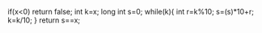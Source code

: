 if(x<0)
return false;
int k=x;
long int s=0;
while(k){
int r=k%10;
s=(s)*10+r;
k=k/10;
}
return s==x;